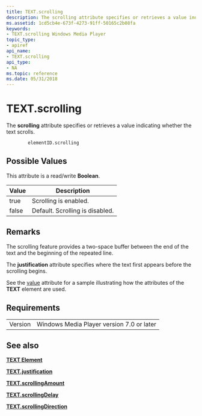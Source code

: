 ```yaml
---
title: TEXT.scrolling
description: The scrolling attribute specifies or retrieves a value indicating whether the text scrolls.
ms.assetid: 1cd5cb4e-673f-4273-91ff-50165c2b08fa
keywords:
- TEXT.scrolling Windows Media Player
topic_type:
- apiref
api_name:
- TEXT.scrolling
api_type:
- NA
ms.topic: reference
ms.date: 05/31/2018
---
```


# TEXT.scrolling

The **scrolling** attribute specifies or retrieves a value indicating whether the text scrolls.

``` syntax
        elementID.scrolling
```

## Possible Values

This attribute is a read/write **Boolean**.



| Value | Description                     |
|-------|---------------------------------|
| true  | Scrolling is enabled.           |
| false | Default. Scrolling is disabled. |



 

## Remarks

The scrolling feature provides a two-space buffer between the end of the text and the beginning of the repeated line.

The **justification** attribute specifies where the text first appears before the scrolling begins.

See the [value](text-value.md) attribute for a sample illustrating how the attributes of the **TEXT** element are used.

## Requirements



|                    |                                                      |
|--------------------|------------------------------------------------------|
| Version<br/> | Windows Media Player version 7.0 or later<br/> |



## See also

<dl> <dt>

[**TEXT Element**](text-element.md)
</dt> <dt>

[**TEXT.justification**](text-justification.md)
</dt> <dt>

[**TEXT.scrollingAmount**](text-scrollingamount.md)
</dt> <dt>

[**TEXT.scrollingDelay**](text-scrollingdelay.md)
</dt> <dt>

[**TEXT.scrollingDirection**](text-scrollingdirection.md)
</dt> </dl>

 

 






